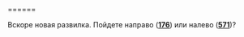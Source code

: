 ======

Вскоре новая развилка. Пойдете направо ([**176**](#n_176)) или налево ([**571**](#n_571))?

